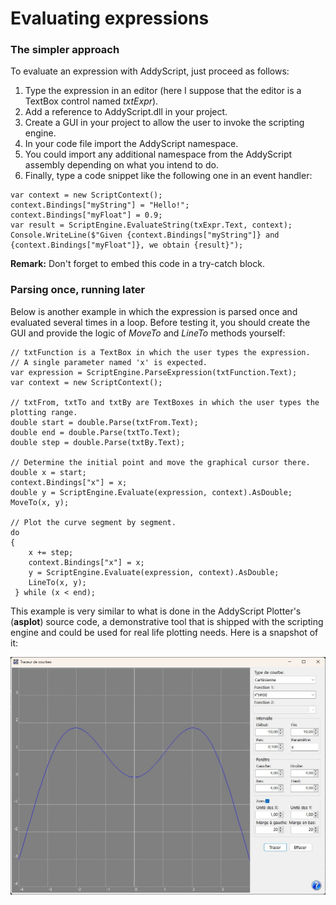 # Evaluating expressions

### The simpler approach 

To evaluate an expression with AddyScript, just proceed as follows: 

1. Type the expression in an editor (here I suppose that the editor is a TextBox control named _txtExpr_).  
2. Add a reference to AddyScript.dll in your project.  
3. Create a GUI in your project to allow the user to invoke the scripting engine.  
4. In your code file import the AddyScript namespace.  
5. You could import any additional namespace from the AddyScript assembly depending on what you intend to do.  
6. Finally, type a code snippet like the following one in an event handler:  

```CSharp
var context = new ScriptContext();  
context.Bindings["myString"] = "Hello!";  
context.Bindings["myFloat"] = 0.9;  
var result = ScriptEngine.EvaluateString(txExpr.Text, context);  
Console.WriteLine($"Given {context.Bindings["myString"]} and {context.Bindings["myFloat"]}, we obtain {result}");  
```

**Remark:** Don't forget to embed this code in a try-catch block. 

### Parsing once, running later 

Below is another example in which the expression is parsed once and evaluated several times in a loop. Before testing it, you should create the GUI and provide the logic of _MoveTo_ and _LineTo_ methods yourself: 

```CSharp
// txtFunction is a TextBox in which the user types the expression.
// A single parameter named 'x' is expected.
var expression = ScriptEngine.ParseExpression(txtFunction.Text);
var context = new ScriptContext();

// txtFrom, txtTo and txtBy are TextBoxes in which the user types the plotting range.
double start = double.Parse(txtFrom.Text);
double end = double.Parse(txtTo.Text);
double step = double.Parse(txtBy.Text);

// Determine the initial point and move the graphical cursor there.
double x = start;
context.Bindings["x"] = x;
double y = ScriptEngine.Evaluate(expression, context).AsDouble;
MoveTo(x, y);

// Plot the curve segment by segment.
do
{
    x += step;
    context.Bindings["x"] = x;
    y = ScriptEngine.Evaluate(expression, context).AsDouble;
    LineTo(x, y);
 } while (x < end);
```

This example is very similar to what is done in the AddyScript Plotter's (**asplot**) source code, a demonstrative tool that is shipped with the scripting engine and could be used for real life plotting needs. Here is a snapshot of it: 

![asplot](asplot.jpg)